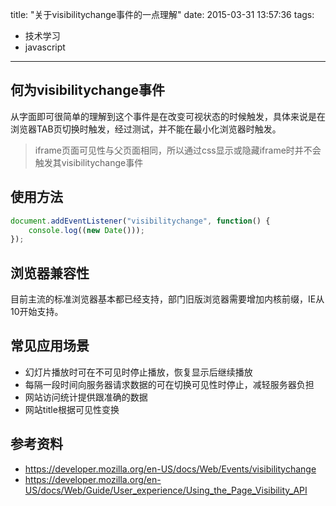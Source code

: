 title: "关于visibilitychange事件的一点理解"
date: 2015-03-31 13:57:36
tags:
- 技术学习
- javascript
---
## 何为visibilitychange事件
从字面即可很简单的理解到这个事件是在改变可视状态的时候触发，具体来说是在浏览器TAB页切换时触发，经过测试，并不能在最小化浏览器时触发。
> iframe页面可见性与父页面相同，所以通过css显示或隐藏iframe时并不会触发其visibilitychange事件

## 使用方法
```javascript
document.addEventListener("visibilitychange", function() {
    console.log((new Date()));
});
```

## 浏览器兼容性
目前主流的标准浏览器基本都已经支持，部门旧版浏览器需要增加内核前缀，IE从10开始支持。

## 常见应用场景
- 幻灯片播放时可在不可见时停止播放，恢复显示后继续播放
- 每隔一段时间向服务器请求数据的可在切换可见性时停止，减轻服务器负担
- 网站访问统计提供跟准确的数据
- 网站title根据可见性变换

## 参考资料
- https://developer.mozilla.org/en-US/docs/Web/Events/visibilitychange
- https://developer.mozilla.org/en-US/docs/Web/Guide/User_experience/Using_the_Page_Visibility_API
